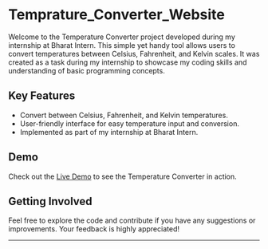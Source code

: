 # Temprature_Converter_Website

Welcome to the Temperature Converter project developed during my internship at Bharat Intern. This simple yet handy tool allows users to convert temperatures between Celsius, Fahrenheit, and Kelvin scales. It was created as a task during my internship to showcase my coding skills and understanding of basic programming concepts.

## Key Features

- Convert between Celsius, Fahrenheit, and Kelvin temperatures.
- User-friendly interface for easy temperature input and conversion.
- Implemented as part of my internship at Bharat Intern.

## Demo

Check out the [Live Demo](https://) to see the Temperature Converter in action.

## Getting Involved

Feel free to explore the code and contribute if you have any suggestions or improvements. Your feedback is highly appreciated!

---
